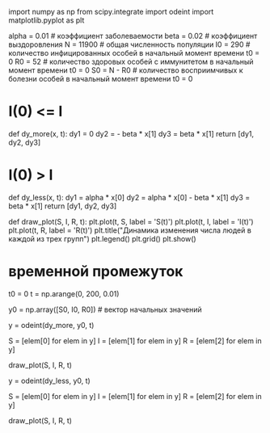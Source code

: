 import numpy as np
from scipy.integrate import odeint
import matplotlib.pyplot as plt

alpha = 0.01 # коэффициент заболеваемости
beta = 0.02 # коэффициент выздоровления
N = 11900 # общая численность популяции
I0 = 290 # количество инфицированных особей в начальный момент времени t0 = 0
R0 = 52 # количество здоровых особей с иммунитетом в начальный момент времени t0 = 0
S0 = N - R0 # количество восприимчивых к болезни особей в начальный момент времени t0 = 0

# I(0) <= I
def dy_more(x, t):
    dy1 = 0
    dy2 = - beta * x[1]
    dy3 = beta * x[1]
    return [dy1, dy2, dy3]

# I(0) > I 
def dy_less(x, t):
    dy1 = alpha * x[0]
    dy2 = alpha * x[0] - beta * x[1]
    dy3 = beta * x[1]
    return [dy1, dy2, dy3]

def draw_plot(S, I, R, t):
    plt.plot(t, S, label = 'S(t)')
    plt.plot(t, I, label = 'I(t)')
    plt.plot(t, R, label = 'R(t)')
    plt.title("Динамика изменения числа людей в каждой из трех групп")
    plt.legend()
    plt.grid()
    plt.show()

# временной промежуток
t0 = 0
t = np.arange(0, 200, 0.01)

y0 = np.array([S0, I0, R0]) # вектор начальных значений

y = odeint(dy_more, y0, t)

S = [elem[0] for elem in y] 
I = [elem[1] for elem in y] 
R = [elem[2] for elem in y] 

draw_plot(S, I, R, t)


y = odeint(dy_less, y0, t)

S = [elem[0] for elem in y] 
I = [elem[1] for elem in y] 
R = [elem[2] for elem in y] 

draw_plot(S, I, R, t)


